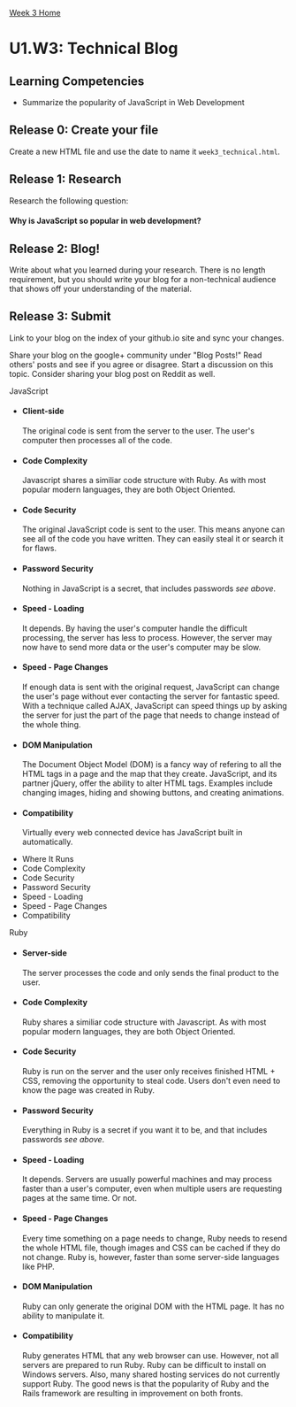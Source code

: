 [Week 3 Home](./)

# U1.W3: Technical Blog

## Learning Competencies
- Summarize the popularity of JavaScript in Web Development

## Release 0: Create your file
Create a new HTML file and use the date to name it `week3_technical.html`. 

## Release 1: Research
Research the following question:

#### Why is JavaScript so popular in web development?

## Release 2: Blog!

Write about what you learned during your research. There is no length requirement, but you should write your blog for a non-technical audience that shows off your understanding of the material.

## Release 3: Submit
Link to your blog on the index of your github.io site and sync your changes. 

Share your blog on the google+ community under "Blog Posts!" Read others' posts and see if you agree or disagree. Start a discussion on this topic.  Consider sharing your blog post on Reddit as well.

<div class="compare_left">
	<span class="compare_heading">JavaScript</span>
	<ul class="compare_list">
		<li class="compare_draw">
			<h4>Client-side</h4>
			<p>The original code is sent from the server to the user.  The user's computer then processes all of the code.</p>
		</li>
		<li class="compare_draw">
			<h4>Code Complexity</h4>
			<p>Javascript shares a similiar code structure with Ruby.  As with most popular modern languages, they are both Object Oriented.</p>
		</li>
		<li class="compare_lose">
			<h4>Code Security</h4>
			<p>The original JavaScript code is sent to the user.  This means anyone can see all of the code you have written.  They can easily steal it or search it for flaws.</p>
		</li>
		<li class="compare_lose">
			<h4>Password Security</h4>
			<p>Nothing in JavaScript is a secret, that includes passwords <em>see above</em>.</p>
		</li>
		<li class="compare_draw">
			<h4>Speed - Loading</h4>
			<p>It depends.  By having the user's computer handle the difficult processing, the server has less to process.  However, the server may now have to send more data or the user's computer may be slow.</p>
		</li>
		<li class="compare_win">
			<h4>Speed - Page Changes</h4>
			<p>If enough data is sent with the original request, JavaScript can change the user's page without ever contacting the server for fantastic speed.  With a technique called AJAX, JavaScript can speed things up by asking the server for just the part of the page that needs to change instead of the whole thing.</p>
		</li>
		<li class="compare_win">
			<h4>DOM Manipulation</h4>
			<p>The Document Object Model (DOM) is a fancy way of refering to all the HTML tags in a page and the map that they create.  JavaScript, and its partner jQuery, offer the ability to alter HTML tags.  Examples include changing images, hiding and showing buttons, and creating animations.</p>
		</li>
		<li class="compare_win">
			<h4>Compatibility</h4>
			<p>Virtually every web connected device has JavaScript built in automatically.</p>
		</li>
	</ul>
</div>

<div class="compare_center">
	<span class="compare_heading"> </span>
	<ul class="compare_list">
		<li>Where It Runs</li>
		<li>Code Complexity</li>
		<li>Code Security</li>
		<li>Password Security</li>
		<li>Speed - Loading</li>
		<li>Speed - Page Changes</li>
		<li>Compatibility</li>
	</ul>
</div>
<div class="compare_right">
	<span class="compare_heading">Ruby</span>
	<ul class="compare_list">
		<li class="compare_draw">
			<h4>Server-side</h4>
			<p>The server processes the code and only sends the final product to the user.</p>
		</li>
		<li class="compare_draw">
			<h4>Code Complexity</h4>
			<p>Ruby shares a similiar code structure with Javascript.  As with most popular modern languages, they are both Object Oriented.</p>
		</li>
		<li class="compare_win">
			<h4>Code Security</h4>
			<p>Ruby is run on the server and the user only receives finished HTML + CSS, removing the opportunity to steal code.  Users don't even need to know the page was created in Ruby.</p>
		</li>
		<li class="compare_win">
			<h4>Password Security</h4>
			<p>Everything in Ruby is a secret if you want it to be, and that includes passwords <em>see above</em>.</p>
		</li>
		<li class="compare_draw">
			<h4>Speed - Loading</h4>
			<p>It depends.  Servers are usually powerful machines and may process faster than a user's computer, even when multiple users are requesting pages at the same time.  Or not.</p>
		</li>
		<li class="compare_draw">
			<h4>Speed - Page Changes</h4>
			<p>Every time something on a page needs to change, Ruby needs to resend the whole HTML file, though images and CSS can be cached if they do not change.  Ruby is, however, faster than some server-side languages like PHP.</p>
		</li>
		<li class="compare_lose">
			<h4>DOM Manipulation</h4>
			<p>Ruby can only generate the original DOM with the HTML page.  It has no ability to manipulate it.</p>
		</li>
		<li class="compare_draw">
			<h4>Compatibility</h4>
			<p>Ruby generates HTML that any web browser can use.  However, not all servers are prepared to run Ruby.  Ruby can be difficult to install on Windows servers.  Also, many shared hosting services do not currently support Ruby.  The good news is that the popularity of Ruby and the Rails framework are resulting in improvement on both fronts.</p>
		</li>
	</ul>
</div>
